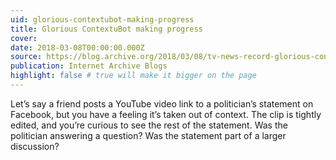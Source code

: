 ```yaml
---
uid: glorious-contextubot-making-progress
title: Glorious ContextuBot making progress
cover: 
date: 2018-03-08T00:00:00.000Z
source: https://blog.archive.org/2018/03/08/tv-news-record-glorious-contextubot-making-progress/
publication: Internet Archive Blogs
highlight: false # true will make it bigger on the page
---
```


Let’s say a friend posts a YouTube video link to a politician’s statement on Facebook, but you have a feeling it’s taken out of context. The clip is tightly edited, and you’re curious to see the rest of the statement. Was the politician answering a question? Was the statement part of a larger discussion?
